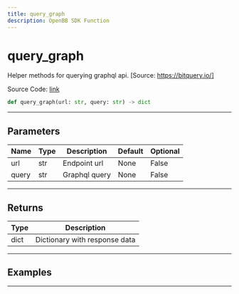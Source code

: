 ```yaml
---
title: query_graph
description: OpenBB SDK Function
---
```


# query_graph

Helper methods for querying graphql api. [Source: https://bitquery.io/]

Source Code: [link](https://github.com/OpenBB-finance/OpenBBTerminal/tree/main/openbb_terminal/cryptocurrency/onchain/bitquery_model.py#L159)

```python
def query_graph(url: str, query: str) -> dict
```
---

## Parameters

| Name | Type | Description | Default | Optional |
| ---- | ---- | ----------- | ------- | -------- |
| url | str | Endpoint url | None | False |
| query | str | Graphql query | None | False |

---

## Returns

| Type | Description |
| ---- | ----------- |
| dict | Dictionary with response data |

---

## Examples

---

